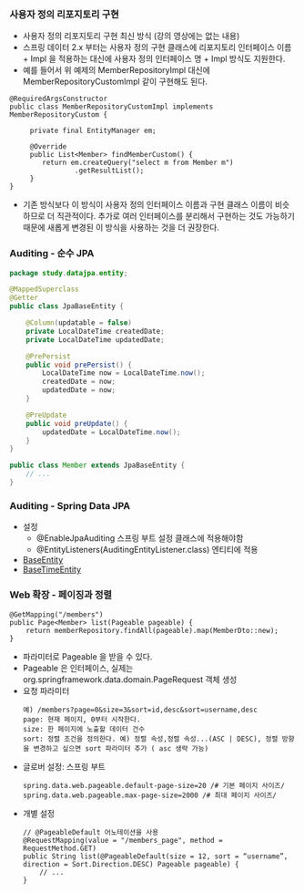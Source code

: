### 사용자 정의 리포지토리 구현

- 사용자 정의 리포지토리 구현 최신 방식 (강의 영상에는 없는 내용)
- 스프링 데이터 2.x 부터는 사용자 정의 구현 클래스에 리포지토리 인터페이스 이름 + Impl 을 적용하는 대신에 사용자 정의 인터페이스 명 + Impl 방식도 지원한다.
- 예를 들어서 위 예제의 MemberRepositoryImpl 대신에 MemberRepositoryCustomImpl 같이 구현해도 된다.

```text
@RequiredArgsConstructor
public class MemberRepositoryCustomImpl implements MemberRepositoryCustom {

     private final EntityManager em;
     
     @Override
     public List<Member> findMemberCustom() {
        return em.createQuery("select m from Member m")
                .getResultList();
     }
}
```

- 기존 방식보다 이 방식이 사용자 정의 인터페이스 이름과 구현 클래스 이름이 비슷하므로 더 직관적이다. 추가로 여러 인터페이스를 분리해서 구현하는 것도 가능하기 때문에 새롭게 변경된 이 방식을 사용하는 것을 더
  권장한다.

### Auditing - 순수 JPA

```java
package study.datajpa.entity;

@MappedSuperclass
@Getter
public class JpaBaseEntity {

    @Column(updatable = false)
    private LocalDateTime createdDate;
    private LocalDateTime updatedDate;

    @PrePersist
    public void prePersist() {
        LocalDateTime now = LocalDateTime.now();
        createdDate = now;
        updatedDate = now;
    }

    @PreUpdate
    public void preUpdate() {
        updatedDate = LocalDateTime.now();
    }
}

public class Member extends JpaBaseEntity {
    // ...
}
```

### Auditing - Spring Data JPA

- 설정
    - @EnableJpaAuditing 스프링 부트 설정 클래스에 적용해야함
    - @EntityListeners(AuditingEntityListener.class) 엔티티에 적용
- <a href="https://github.com/kkyu8925/jpa-with-spring-boot/blob/main/data-jpa/src/main/java/study/datajpa/entity/BaseEntity.java">
  BaseEntity</a>
- <a href="https://github.com/kkyu8925/jpa-with-spring-boot/blob/main/data-jpa/src/main/java/study/datajpa/entity/BaseTimeEntity.java">
  BaseTimeEntity</a>

### Web 확장 - 페이징과 정렬

```text
@GetMapping("/members")
public Page<Member> list(Pageable pageable) {
    return memberRepository.findAll(pageable).map(MemberDto::new);
}
```

- 파라미터로 Pageable 을 받을 수 있다.
- Pageable 은 인터페이스, 실제는 org.springframework.data.domain.PageRequest 객체 생성
- 요청 파라미터
  ```text
  예) /members?page=0&size=3&sort=id,desc&sort=username,desc
  page: 현재 페이지, 0부터 시작한다.
  size: 한 페이지에 노출할 데이터 건수
  sort: 정렬 조건을 정의한다. 예) 정렬 속성,정렬 속성...(ASC | DESC), 정렬 방향을 변경하고 싶으면 sort 파라미터 추가 ( asc 생략 가능)
  ```
- 글로버 설정: 스프링 부트
  ```text
  spring.data.web.pageable.default-page-size=20 /# 기본 페이지 사이즈/
  spring.data.web.pageable.max-page-size=2000 /# 최대 페이지 사이즈/
  ```
- 개별 설정
  ```text
  // @PageableDefault 어노테이션을 사용
  @RequestMapping(value = "/members_page", method = RequestMethod.GET)
  public String list(@PageableDefault(size = 12, sort = “username”, direction = Sort.Direction.DESC) Pageable pageable) {
      // ...
  }
  ```


